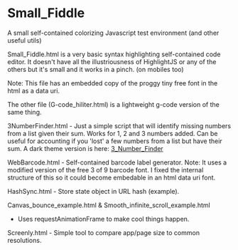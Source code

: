 # Small_Fiddle
A small self-contained colorizing Javascript test environment
(and other useful utils)

Small_Fiddle.html is a very basic syntax highlighting
self-contained code editor.  It doesn't have all the
illustriousness of HighlightJS or any of the others but
it's small and it works in a pinch.  (on mobiles too)

Note:  This file has an embedded copy of the proggy
tiny free font in the html as a data uri.

The other file (G-code_hiliter.html) is a lightweight
g-code version of the same thing.

3NumberFinder.html - Just a simple script that will identify
missing numbers from a list given their sum.  Works for
1, 2 and 3 numbers added.  Can be useful for accounting
if you 'lost' a few numbers from a list but have their
sum.  A dark theme version is here:  <a href="https://github.com/madmax911/3_Number_Finder">3_Number_Finder</a>

WebBarcode.html - Self-contained barcode label generator.
Note:  It uses a modified version of the free 3 of 9
barcode font.  I fixed the internal structure of this so
it could become embedable in an html data uri font.

HashSync.html - Store state object in URL hash (example).

Canvas_bounce_example.html & Smooth_infinite_scroll_example.html
 - Uses requestAnimationFrame to make cool things happen.

Screenly.html - Simple tool to compare app/page size to
common resolutions.
